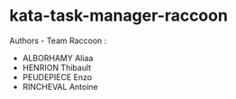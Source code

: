# kata-task-manager-raccoon

Authors - Team Raccoon :

- ALBORHAMY Aliaa
- HENRION Thibault
- PEUDEPIECE Enzo
- RINCHEVAL Antoine